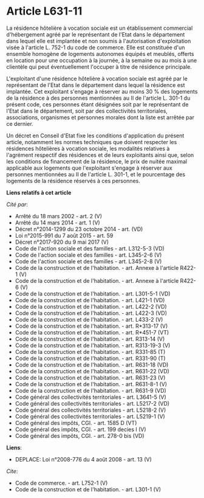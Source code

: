 # Article L631-11

La résidence hôtelière à vocation sociale est un établissement commercial d'hébergement agréé par le représentant de l'Etat
dans le département dans lequel elle est implantée et non soumis à l'autorisation d'exploitation visée à l'article L. 752-1
du code de commerce. Elle est constituée d'un ensemble homogène de logements autonomes équipés et meublés, offerts en
location pour une occupation à la journée, à la semaine ou au mois à une clientèle qui peut éventuellement l'occuper à titre
de résidence principale.

L'exploitant d'une résidence hôtelière à vocation sociale est agréé par le représentant de l'Etat dans le département dans
lequel la résidence est implantée. Cet exploitant s'engage à réserver au moins 30 % des logements de la résidence à des
personnes mentionnées au II de l'article L. 301-1 du présent code, ces personnes étant désignées soit par le représentant de
l'Etat dans le département, soit par des collectivités territoriales, associations, organismes et personnes morales dont la
liste est arrêtée par ce dernier. 

Un décret en Conseil d'Etat fixe les conditions d'application du présent article, notamment les normes techniques que doivent
respecter les résidences hôtelières à vocation sociale, les modalités relatives à l'agrément respectif des résidences et de
leurs exploitants ainsi que, selon les conditions de financement de la résidence, le prix de nuitée maximal applicable aux
logements que l'exploitant s'engage à réserver aux personnes mentionnées au II de l'article L. 301-1, et le pourcentage des
logements de la résidence réservés à ces personnes.

**Liens relatifs à cet article**

_Cité par_:

  - Arrêté du 18 mars 2002 - art. 2 (V)
  - Arrêté du 14 mars 2014 - art. 1 (V)
  - Décret n°2014-1299 du 23 octobre 2014 - art. (VD)
  - Loi n°2015-991 du 7 août 2015 - art. 59
  - Décret n°2017-920 du 9 mai 2017 (V)
  - Code de l'action sociale et des familles - art. L312-5-3 (VD)
  - Code de l'action sociale et des familles - art. L345-2-6 (V)
  - Code de l'action sociale et des familles - art. L345-2-8 (V)
  - Code de la construction et de l'habitation. - art. Annexe à l'article R422-1 (V)
  - Code de la construction et de l'habitation. - art. Annexe à l'article R422-6 (V)
  - Code de la construction et de l'habitation. - art. L301-5-1 (VD)
  - Code de la construction et de l'habitation. - art. L421-1 (VD)
  - Code de la construction et de l'habitation. - art. L422-2 (VD)
  - Code de la construction et de l'habitation. - art. L422-3 (VD)
  - Code de la construction et de l'habitation. - art. L433-2 (V)
  - Code de la construction et de l'habitation. - art. R*313-17 (V)
  - Code de la construction et de l'habitation. - art. R*451-7 (VT)
  - Code de la construction et de l'habitation. - art. R313-14 (V)
  - Code de la construction et de l'habitation. - art. R313-19-3 (V)
  - Code de la construction et de l'habitation. - art. R331-85 (T)
  - Code de la construction et de l'habitation. - art. R331-90 (T)
  - Code de la construction et de l'habitation. - art. R631-18 (VD)
  - Code de la construction et de l'habitation. - art. R631-22 (VD)
  - Code de la construction et de l'habitation. - art. R631-23 (V)
  - Code de la construction et de l'habitation. - art. R631-8-1 (V)
  - Code de la construction et de l'habitation. - art. R631-9 (VD)
  - Code général des collectivités territoriales - art. L3641-5 (V)
  - Code général des collectivités territoriales - art. L5217-2 (VD)
  - Code général des collectivités territoriales - art. L5218-2 (V)
  - Code général des collectivités territoriales - art. L5219-1 (V)
  - Code général des impôts, CGI. - art. 1585 D (VT)
  - Code général des impôts, CGI. - art. 199 decies I (V)
  - Code général des impôts, CGI. - art. 278-0 bis (VD)

**Liens**:

  - DEPLACE: Loi n°2008-776 du 4 août 2008 - art. 13 (V)

_Cite_:

  - Code de commerce. - art. L752-1 (V)
  - Code de la construction et de l'habitation. - art. L301-1 (V)
